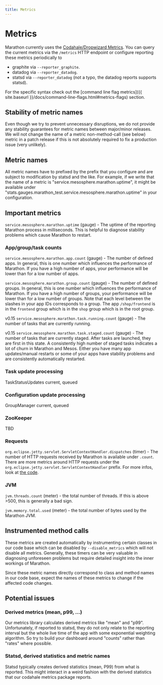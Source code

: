 ```yaml
---
title: Metrics
---
```


# Metrics

Marathon currently uses the [Codahale/Dropwizard Metrics](https://github.com/dropwizard/metrics). You can query
the current metrics via the `/metrics` HTTP endpoint or configure reporting these metrics periodically to

* graphite via `--reporter_graphite`.
* datadog via `--reporter_datadog`.
* statsd via `--reporter_datadog` (not a typo, the datadog reports supports statsd).

For the specific syntax check out the
[command line flag metrics]({{ site.baseurl }}/docs/command-line-flags.html#metrics-flags) section.

## Stability of metric names

Even though we try to prevent unnecessary disruptions, we do not provide any stability guarantees for metric
names between major/minor releases. We will not change the name of a metric non-method-call (see below) metric
in a patch release if this is not absolutely required to fix a production issue (very unlikely).

## Metric names

All metric names have to prefixed by the prefix that you configure and are subject to modification by statsd and
the like. For example, if we write that the name of a metric is "service.mesosphere.marathon.uptime", it might
be available under "stats.gauges.marathon_test.service.mesosphere.marathon.uptime" in your configuration.

## Important metrics

`service.mesosphere.marathon.uptime` (gauge) - The uptime of the reporting Marathon process
in milliseconds. This is helpful to diagnose stability problems which cause
Marathon to restart.

### App/group/task counts

`service.mesosphere.marathon.app.count` (gauge) - The number of defined apps. In general,
this is one number which influences the performance of Marathon. If you have
a high number of apps, your performance will be lower than for a low number of
apps.

`service.mesosphere.marathon.group.count` (gauge) - The number of defined groups. In general,
this is one number which influences the performance of Marathon. If you have
a high number of groups, your performance will be lower than for a low number of
groups. Note that each level between the slashes in your app IDs corresponds to
a group. The app `/shop/frontend` is in the `frontend` group which is in
the `shop` group which is in the root group.

<span class="label label-default">v0.15</span>
`service.mesosphere.marathon.task.running.count` (gauge) - The number of tasks that are
currently running.

<span class="label label-default">v0.15</span>
`service.mesosphere.marathon.task.staged.count` (gauge) - The number of tasks that are
currently staged. After tasks are launched, they are first in this state.
A consistently high number of staged tasks indicates a lot of churn in Marathon
and Mesos. Either you have many app updates/manual restarts or some of your apps
have stability problems and are consistently automatically restarted.

### Task update processing

TaskStatusUpdates current, queued

### Configuration update processing

GroupManager current, queued

### ZooKeeper

TBD

### Requests

`org.eclipse.jetty.servlet.ServletContextHandler.dispatches` (timer) - The
number of HTTP requests received by Marathon is available under `.count`.
There are more metrics around HTTP requests under the
`org.eclipse.jetty.servlet.ServletContextHandler` prefix.
For more infos, look at
[the code](https://github.com/dropwizard/metrics/blob/796663609f310888240cc8afb58f75396f8391d2/metrics-jetty9/src/main/java/io/dropwizard/metrics/jetty9/InstrumentedHandler.java#L41-L42).

### JVM

`jvm.threads.count` (meter) - the total number of threads. If this is above >500, this
is generally a bad sign.

`jvm.memory.total.used` (meter) - the total number of bytes used by the Marathon JVM.


## Instrumented method calls

These metrics are created automatically by instrumenting certain classes in our code base which can be disabled
by `--disable_metrics` which will not disable all metrics. Generally, these timers can be very valuable in diagnosing
 unforeseen problems but require detailed insight into the inner workings of Marathon.

Since these metric names directly correspond to class and method names in our code base,
expect the names of these metrics to change if the affected code changes.

## Potential issues

### Derived metrics (mean, p99, ...)

Our metrics library calculates derived metrics like "mean" and "p99". Unfortunately, if reported to statsd, they
do not only relate to the reporting interval but the whole live time of the app with some exponential weighting
algorithm. So try to build your dashboard around "counts" rather than "rates" where possible.

### Statsd, derived statistics and metric names

Statsd typically creates derived statistics (mean, P99) from what is reported. This might interact in a weird
fashion with the derived statistics that our codahale metrics package reports.
